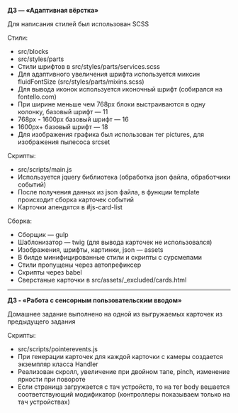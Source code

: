 **ДЗ — «Адаптивная вёрстка»**

Для написания стилей был использован SCSS

Стили: 
* src/blocks 
* src/styles/parts
* Стили шрифтов в src/styles/parts/services.scss 
* Для адаптивного увеличения шрифта используется миксин fluidFontSize (src/styles/parts/mixins.scss)
* Для вывода иконок используется иконочный шрифт (собирался на fontello.com)
* При ширине меньше чем 768px блоки выстраиваются в одну колонку, базовый шрифт — 11 
* 768px - 1600px базовый шрифт — 16
* 1600px+ базовый шрифт — 18 
* Для изображения графика был использован тег pictures, для изображения пылесоса srcset

Скрипты:
* src/scripts/main.js
* Используется jquery библиотека (обработка json файла, обработчики событий)
* После получения данных из json файла, в функции template происходит сборка карточек событий
* Карточки апендятся в #js-card-list

Сборка:
* Сборщик — gulp
* Шаблонизатор — twig (для вывода карточек не использовался)
* Изображения, шрифты, картинки, json — assets
* В билде минифицированные стили и скрипты с сурсмепами 
* Стили пропущены через автопрефиксер
* Скрипты через babel
* Сверстаные карточки в src/assets/_excluded/cards.html
----
**ДЗ - «Работа с сенсорным пользовательским вводом»**

Домашнее задание выполнено на одной из выгружаемых карточек из предыдущего задания 


Скрипты:
* src/scripts/pointerevents.js
* При генерации карточек для каждой карточки с камеры создается экземпляр класса Handler
* Реализован скролл, увеличение при двойном тапе, pinch, изменение яркости при повороте
* Если страница загружается с тач устройств, то на тег body вешается соответствующий модификатор (контроллеры показываем только на тач устройствах)